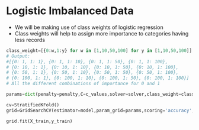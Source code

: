 # Logistic Imbalanced Data

* We will be making use of class weights of logistic regression
* Class weights will help to assign more importance to categories having less records

```python
class_weight=[{0:w,1:y} for w in [1,10,50,100] for y in [1,10,50,100]]
# Output:
#[{0: 1, 1: 1}, {0: 1, 1: 10}, {0: 1, 1: 50}, {0: 1, 1: 100},
# {0: 10, 1: 1}, {0: 10, 1: 10}, {0: 10, 1: 50}, {0: 10, 1: 100},
# {0: 50, 1: 1}, {0: 50, 1: 10}, {0: 50, 1: 50}, {0: 50, 1: 100},
# {0: 100, 1: 1}, {0: 100, 1: 10}, {0: 100, 1: 50}, {0: 100, 1: 100}]
# All the different combinations of importance for 0 and 1

params=dict(penalty=penalty,C=c_values,solver=solver,class_weight=class_weight)

cv=StratifiedKFold()
grid=GridSearchCV(estimator=model,param_grid=params,scoring='accuracy',cv=cv)

grid.fit(X_train,y_train)
```
